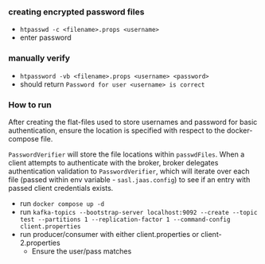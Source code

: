 ### creating encrypted password files
- `htpasswd -c <filename>.props <username>`
- enter password

### manually verify 
- `htpassword -vb <filename>.props <username> <password>`
- should return `Password for user <username> is correct`

### How to run
After creating the flat-files used to store usernames and password for basic authentication, ensure the location is specified with respect to the docker-compose file. 

`PasswordVerifier` will store the file locations within `passwdFiles`. When a client attempts to authenticate with the broker, broker delegates authentication validation to `PasswordVerifier`, which will iterate over each file (passed within env variable - `sasl.jaas.config`) to see if an entry with passed client credentials exists.

- run `docker compose up -d`
- run `kafka-topics --bootstrap-server localhost:9092 --create --topic test --partitions 1 --replication-factor 1 --command-config client.properties`
- run producer/consumer with either client.properties or client-2.properties
  - Ensure the user/pass matches 


